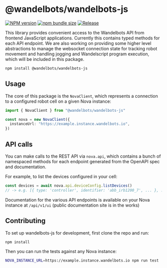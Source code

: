 # @wandelbots/wandelbots-js

[![NPM version](https://img.shields.io/npm/v/@wandelbots/wandelbots-js.svg)](https://npmjs.org/package/@wandelbots/wandelbots-js) [![npm bundle size](https://img.shields.io/bundlephobia/minzip/@wandelbots/wandelbots-js)](https://bundlephobia.com/package/@wandelbots/wandelbots-js) [![Release](https://github.com/wandelbotsgmbh/wandelbots-js/actions/workflows/release.yml/badge.svg)](https://github.com/wandelbotsgmbh/wandelbots-js/actions/workflows/release.yml)

This library provides convenient access to the Wandelbots API from frontend JavaScript applications. Currently this contains typed methods for each API endpoint. We are also working on providing some higher level abstractions to manage the websocket connection state for tracking robot movement and handling jogging and Wandelscript program execution, which will be included in this package. 

```bash
npm install @wandelbots/wandelbots-js
```

## Usage

The core of this package is the `NovaClient`, which represents a connection to a configured robot cell on a given Nova instance:

```ts
import { NovaClient } from "@wandelbots/wandelbots-js"

const nova = new NovaClient({
  instanceUrl: "https://example.instance.wandelbots.io",
})
```

## API calls

You can make calls to the REST API via `nova.api`, which contains a bunch of namespaced methods for each endpoint generated from the OpenAPI spec and documentation.

For example, to list the devices configured in your cell:

```ts
const devices = await nova.api.deviceConfig.listDevices()
// -> e.g. [{ type: 'controller', identifier: 'abb_irb1200_7', ... }, ...]
```

Documentation for the various API endpoints is available on your Nova instance at `/api/v1/ui` (public documentation site is in the works)

## Contributing

To set up wandelbots-js for development, first clone the repo and run:

```bash
npm install
```

Then you can run the tests against any Nova instance:

```bash
NOVA_INSTANCE_URL=https://example.instance.wandelbots.io npm run test
```
